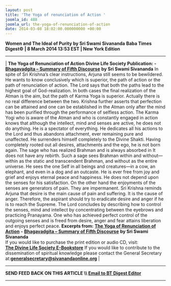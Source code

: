 ```yaml
---
layout: post
title: 'The Yoga of renunciation of Action '
joomla_id: 488
joomla_url: the-yoga-of-renunciation-of-action
date: 2014-03-08 18:02:00.000000000 +00:00
---
```

 **Women and The Ideal of Purity by Sri Swami Sivananda**
**Baba Times Digest© | 8 March 2014 13:53 EST | New York Edition**
* * *
| 
**The Yoga of Renunciation of Action**
**Divine Life Society Publication: -** [**Bhagavadgita – Summary of Fifth Discourse**](http://www.dlshq.org/download/bgita.htm#_VPID_14) **by Sri Swami Sivananda**
In spite of Sri Krishna’s clear instructions, Arjuna still seems to be bewildered. He wants to know conclusively which is superior, the path of action or the path of renunciation of action.
The Lord says that both the paths lead to the highest goal of God-realization. In both cases the final realization of the Atman is the aim, but the path of Karma Yoga is superior. Actually there is no real difference between the two.
Krishna further asserts that perfection can be attained and one can be established in the Atman only after the mind has been purified through the performance of selfless action. The Karma Yogi who is aware of the Atman and who is constantly engaged in action knows that although the intellect, mind and senses are active, he does not do anything. He is a spectator of everything. He dedicates all his actions to the Lord and thus abandons attachment, ever remaining pure and unaffected. He surrenders himself completely to the Divine Shakti. Having completely rooted out all desires, attachments and the ego, he is not born again.
The sage who has realized Brahman and is always absorbed in It does not have any rebirth. Such a sage sees Brahman within and without—within as the static and transcendent Brahman, and without as the entire universe. He sees the one Self in all beings and creatures—in a cow, an elephant, and even in a dog and an outcaste. He is ever free from joy and grief and enjoys eternal peace and happiness. He does not depend upon the senses for his satisfaction. On the other hand the enjoyments of the senses are generators of pain. They are impermanent. Sri Krishna reminds Arjuna that desire is the main cause of pain and suffering. It is the cause of anger. Therefore, the aspirant should try to eradicate desire and anger if he is to reach the Supreme.
The Lord concludes by describing how to control the senses, mind and intellect by concentrating between the eyebrows and practicing Pranayama. One who has achieved perfect control of the outgoing senses and is freed from desire, anger and fear attains liberation and enjoys perfect peace.
**Excerpts from:**
[**The Yoga of Renunciation of Action**](http://www.dlshq.org/download/bgita.htm#_VPID_14) **-** [**Bhagavadgita – Summary of Fifth Discourse**](http://www.dlshq.org/download/bgita.htm#_VPID_12) **by Sri Swami Sivananda**  
If you would like to purchase the print edition or audio CD, visit:   
 **[The Divine Life Society E-Bookstore](http://www.dlshq.org/cgi-bin/store/commerce.cgi?category=krishnananda&cart_id=1394930528.401)**
If you would like to contribute to the dissemination of spiritual knowledge please contact the General Secretary at:**[](mailto:generalsecretary@sivanandaonline.org)[generalsecretary@sivanandaonline.org](mailto:generalsecretary@sivanandaonline.org)**
 |
* * *
**SEND FEED BACK ON THIS ARTICLE \\\ [Email to BT Digest Editor](mailto:thebabatimes@gmail.com)**
* * *
